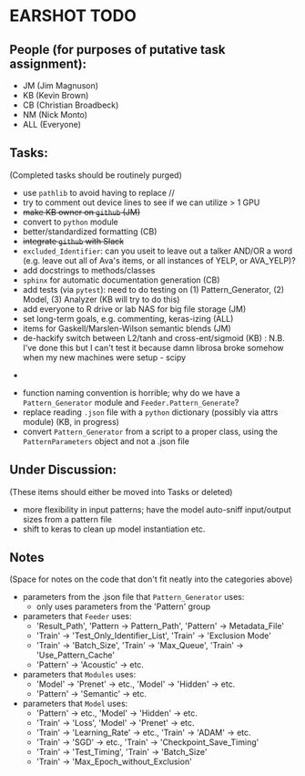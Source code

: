 # EARSHOT TODO

## People (for purposes of putative task assignment):

  - JM (Jim Magnuson)
  - KB (Kevin Brown)
  - CB (Christian Broadbeck)
  - NM (Nick Monto)
  - ALL (Everyone)

## Tasks:

(Completed tasks should be routinely purged)

  - use `pathlib` to avoid having to replace //
  - try to comment out device lines to see if we can utilize > 1 GPU
  - ~~make KB owner on `github` (JM)~~
  - convert to `python` module
  - better/standardized formatting (CB)
  - ~~integrate `github` with Slack~~
  - `excluded_Identifier`: can you useit to leave out a talker AND/OR a word (e.g. leave out all of Ava's items, or all instances of YELP, or AVA_YELP)?
  - add docstrings to methods/classes
  - `sphinx` for automatic documentation generation (CB)
  - add tests (via `pytest`): need to do testing on (1) Pattern_Generator, (2) Model, (3) Analyzer (KB will try to do this)
  - add everyone to R drive or lab NAS for big file storage (JM)
  - set long-term goals, e.g. commenting, keras-izing (ALL)
  - items for Gaskell/Marslen-Wilson semantic blends (JM)
  - de-hackify switch between L2/tanh and cross-ent/sigmoid (KB) : N.B. I've done this but I can't test it because damn librosa broke somehow when my new machines
  were setup - scipy
  - ~~~separate .json files into model, parameters, and analyzer sets (KB in progress)~~~
  - function naming convention is horrible; why do we have a `Pattern_Generator` module and `Feeder.Pattern_Generate`?
  - replace reading `.json` file with a `python` dictionary (possibly via attrs module) (KB, in progress)
  - convert `Pattern_Generator` from a script to a proper class, using the `PatternParameters` object and not a .json file

## Under Discussion:

(These items should either be moved into Tasks or deleted)

  - more flexibility in input patterns; have the model auto-sniff input/output sizes from a pattern file
  - shift to keras to clean up model instantiation etc.

## Notes

(Space for notes on the code that don't fit neatly into the categories above)

  - parameters from the .json file that `Pattern_Generator` uses:
    - only uses parameters from the 'Pattern' group
  - parameters that `Feeder` uses:
    - 'Result_Path', 'Pattern -> Pattern_Path', 'Pattern' -> Metadata_File'
    - 'Train' -> 'Test_Only_Identifier_List', 'Train' -> 'Exclusion Mode'
    - 'Train' -> 'Batch_Size', 'Train' -> 'Max_Queue', 'Train' -> 'Use_Pattern_Cache'
    - 'Pattern' -> 'Acoustic' -> etc.
  - parameters that `Modules` uses:
    - 'Model' -> 'Prenet' -> etc., 'Model' -> 'Hidden' -> etc.
    - 'Pattern' -> 'Semantic' -> etc.
  - parameters that `Model` uses:
    - 'Pattern' -> etc., 'Model' -> 'Hidden' -> etc.
    - 'Train' -> 'Loss', 'Model' -> 'Prenet' -> etc.
    - 'Train' -> 'Learning_Rate' -> etc., 'Train' -> 'ADAM' -> etc.
    - 'Train' -> 'SGD' -> etc., 'Train' -> 'Checkpoint_Save_Timing'
    - 'Train' -> 'Test_Timing', 'Train' -> 'Batch_Size'
    - 'Train' -> 'Max_Epoch_without_Exclusion'
